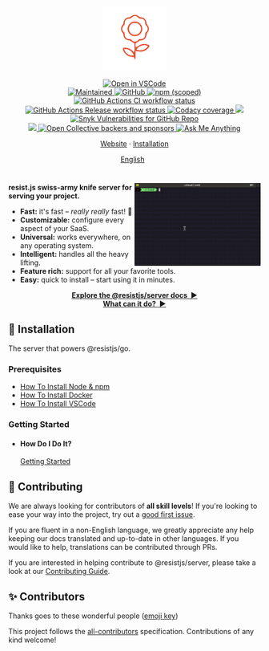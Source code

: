<p align="center">
  <img
    width="128"
    src="https://raw.githubusercontent.com/resist-js/resist/master/resources/logo.png"
    alt="@resistjs/server - resist.js swiss-army knife server for serving your project."
  />
</p>

<p align="center">
  <a href="https://github1s.com/resist-js/resist" target="_blank">
    <img alt="Open in VSCode" src="https://open.vscode.dev/badges/open-in-vscode.svg"/>
  </a>
  <br/>
  <a href="https://github.com/resist-js/resist/graphs/commit-activity" target="_blank">
    <img alt="Maintained" src="https://img.shields.io/badge/Maintained%3F-yes-green.svg">
  </a>
  <a href="https://github.com/resist-js/resist/blob/master/LICENSE.md" target="_blank">
    <img alt="GitHub" src="https://img.shields.io/github/license/resist-js/resist?style=flat-square"/>
  </a>
  <a href="https://www.npmjs.com/package/@@resistjs/server" target="_blank">
    <img alt="npm (scoped)" src="https://img.shields.io/npm/v/@@resistjs/server?label=npm&style=flat-square"/>
  </a>
  <br/>
  <a href="https://github.com/resist-js/resist/actions" target="_blank">
    <img
      src="https://img.shields.io/github/workflow/status/resist-js/resist/CI/master?label=CI&style=flat-square"
      alt="GitHub Actions CI workflow status"/>
  </a>
  <a href="https://github.com/resist-js/resist/actions" target="_blank">
    <img
      src="https://img.shields.io/github/workflow/status/resist-js/resist/Release/master?label=Release&style=flat-square"
      alt="GitHub Actions Release workflow status"/>
  </a>
  <a href="https://www.codacy.com/gh/resist-js/resist/dashboard?utm_source=github.com&amp;utm_medium=referral&amp;utm_content=resist-js/resist&amp;utm_campaign=Badge_Grade" target="_blank">
    <img alt="Codacy coverage" src="https://img.shields.io/codacy/coverage/9d670d8cdbe243a5b722b5f9d644e406?style=flat-square"/>
  </a>
  <a href="https://www.codacy.com/gh/resist-js/resist/dashboard?utm_source=github.com&amp;utm_medium=referral&amp;utm_content=resist-js/resist&amp;utm_campaign=Badge_Grade" target="_blank">
    <img src="https://app.codacy.com/project/badge/Grade/9d670d8cdbe243a5b722b5f9d644e406"/>
  </a>
  <a href="https://github.com/resist-js/resist/security" target="_blank">
    <img alt="Snyk Vulnerabilities for GitHub Repo" src="https://img.shields.io/snyk/vulnerabilities/github/resist-js/resist?style=flat-square"/>
  </a>
  <br/>
  <a href="https://resistjs.dev/chat" target="_blank">
    <img src="https://img.shields.io/badge/slack-@@resistjs/server-green.svg?logo=slack"/>
  </a>
  <a href="https://opencollective.com/@resistjs/server" target="_blank">
    <img alt="Open Collective backers and sponsors" src="https://img.shields.io/opencollective/all/@resistjs/server?style=flat-square"/>
  </a>
  <a href="https://github.com/@resistjs/server/ama" target="_blank">
    <img alt="Ask Me Anything" src="https://img.shields.io/badge/Ask%20me-anything-1abc9c.svg"/>
  </a>
</p>

<p align="center">
  <a href="https://resistjs.dev/">Website</a>
  ·
  <a href="#🚀-installation">Installation</a>
</p>

<p align="center">
  <a href="https://github.com/resist-js/resist/blob/master/README.md"
    >English</a>
  &nbsp;
  <!--<a
    href="https://github.com/resist-js/resist/blob/master/docs/de-DE/guide/README.md"
    >Deutsch</a>
  ·
  <a
    href="https://github.com/resist-js/resist/blob/master/docs/es-ES/guide/README.md"
    >Español</a>
  ·
  <a
    href="https://github.com/resist-js/resist/blob/master/docs/fr-FR/guide/README.md"
    >Français</a>
  ·
  <a
    href="https://github.com/resist-js/resist/blob/master/docs/ja-JP/guide/README.md"
    >日本語</a>
  ·
  <a
    href="https://github.com/resist-js/resist/blob/master/docs/ko-KO/guide/README.md"
    >한국어</a>
  ·
  <a
    href="https://github.com/resist-js/resist/blob/master/docs/pt-BR/guide/README.md"
    >Português do Brasi</a>
  ·
  <a
    href="https://github.com/resist-js/resist/blob/master/docs/ru-RU/guide/README.md"
    >Русский</a>
  ·
  <a
    href="https://github.com/v/blob/master/docs/vi-VN/guide/README.md"
    >Tiếng Việt</a>
  ·
  <a
    href="https://github.com/resist-js/resist/blob/master/docs/zh-CN/guide/README.md"
    >简体中文</a>
  ·
  <a
    href="https://github.com/resist-js/resist/blob/master/docs/zh-TW/guide/README.md"
    >繁體中文</a>-->
</p>

<h1></h1>

<img
  src="https://raw.githubusercontent.com/resist-js/resist/master/resources/demo.gif"
  alt="Getting Started with @resistjs/server"
  width="50%"
  align="right"
/>

**resist.js swiss-army knife server for serving your project.**

- **Fast:** it's fast – _really really_ fast! 🚀
- **Customizable:** configure every aspect of your SaaS.
- **Universal:** works everywhere, on any operating system.
- **Intelligent:** handles all the heavy lifting.
- **Feature rich:** support for all your favorite tools.
- **Easy:** quick to install – start using it in minutes.

<p align="center">
<a href="https://resistjs.dev/docs" target="_blank"><strong>Explore the @resistjs/server docs&nbsp;&nbsp;▶</strong></a>
<br/>
<a href="https://resistjs.dev/" target="_blank"><strong>What can it do?&nbsp;&nbsp;▶</strong></a>
</p>

<a name="🚀-installation"></a>

## 🚀 Installation

The server that powers @resistjs/go.

### Prerequisites

- [How To Install Node & npm](https://nodejs.org/en/download/current/)
- [How To Install Docker](https://docs.docker.com/get-docker/)
- [How To Install VSCode](https://vscodium.com/#install)

### Getting Started

- #### How Do I Do It?

  [Getting Started](https://resistjs.dev/)

## 🤝 Contributing

We are always looking for contributors of **all skill levels**! If you're looking to ease your way into the project, try out a [good first issue](https://github.com/resist-js/resist/labels/🌱%20good%20first%20issue).

If you are fluent in a non-English language, we greatly appreciate any help keeping our docs translated and up-to-date in other languages. If you would like to help, translations can be contributed through PRs.

If you are interested in helping contribute to @resistjs/server, please take a look at our [Contributing Guide](https://github.com/resist-js/resist/blob/master/CONTRIBUTING.md).

## ✨ Contributors

Thanks goes to these wonderful people ([emoji key](https://allcontributors.org/docs/en/emoji-key))

<!-- ALL-CONTRIBUTORS-LIST:START - Do not remove or modify this section -->
<!-- ALL-CONTRIBUTORS-LIST:END -->

This project follows the [all-contributors](https://github.com/all-contributors/all-contributors) specification. Contributions of any kind welcome!
